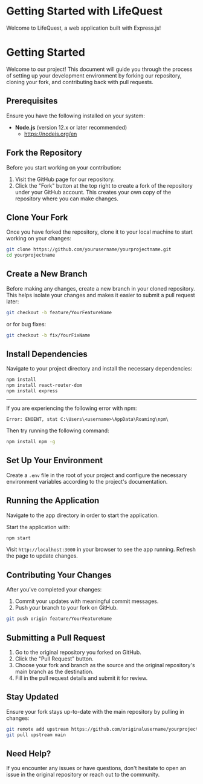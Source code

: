 # Getting Started with LifeQuest

Welcome to LifeQuest, a web application built with Express.js!

# Getting Started

Welcome to our project! This document will guide you through the process of setting up your development environment by forking our repository, cloning your fork, and contributing back with pull requests.

## Prerequisites

Ensure you have the following installed on your system:
- **Node.js** (version 12.x or later recommended)
  - https://nodejs.org/en


## Fork the Repository

Before you start working on your contribution:
1. Visit the GitHub page for our repository.
2. Click the "Fork" button at the top right to create a fork of the repository under your GitHub account. This creates your own copy of the repository where you can make changes.

## Clone Your Fork

Once you have forked the repository, clone it to your local machine to start working on your changes:
```bash
git clone https://github.com/yourusername/yourprojectname.git
cd yourprojectname
```

## Create a New Branch

Before making any changes, create a new branch in your cloned repository. This helps isolate your changes and makes it easier to submit a pull request later:
```bash
git checkout -b feature/YourFeatureName
```
or for bug fixes:
```bash
git checkout -b fix/YourFixName
```

## Install Dependencies

Navigate to your project directory and install the necessary dependencies:
```bash
npm install
npm install react-router-dom
npm install express
```
<!--- Express.js install doc can be found here https://expressjs.com/en/starter/installing.html -->
<hr />
If you are experiencing the following error with npm:

```
Error: ENOENT, stat C:\Users\<username>\AppData\Roaming\npm\
```

Then try running the following command:
```bash
npm install npm -g
```

## Set Up Your Environment

Create a `.env` file in the root of your project and configure the necessary environment variables according to the project's documentation.

## Running the Application

Navigate to the app directory in order to start the application.

Start the application with:
```bash
npm start
```
Visit `http://localhost:3000` in your browser to see the app running. Refresh the page to update changes.

## Contributing Your Changes

After you've completed your changes:
1. Commit your updates with meaningful commit messages.
2. Push your branch to your fork on GitHub.
```bash
git push origin feature/YourFeatureName
```

## Submitting a Pull Request

1. Go to the original repository you forked on GitHub.
2. Click the "Pull Request" button.
3. Choose your fork and branch as the source and the original repository's main branch as the destination.
4. Fill in the pull request details and submit it for review.

## Stay Updated

Ensure your fork stays up-to-date with the main repository by pulling in changes:
```bash
git remote add upstream https://github.com/originalusername/yourprojectname.git
git pull upstream main
```

## Need Help?

If you encounter any issues or have questions, don't hesitate to open an issue in the original repository or reach out to the community.



